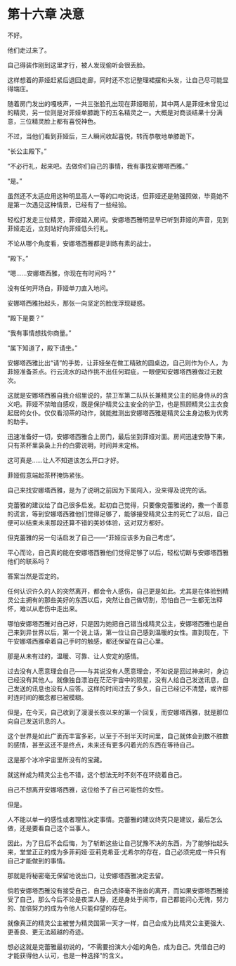 # 第十六章 决意

不好。

他们走过来了。

自己得装作刚到这里才行，被人发现偷听会很丢脸。

这样想着的菲娅赶紧后退回走廊，同时还不忘记整理裙摆和头发，让自己尽可能显得端庄。

随着房门发出的嘎吱声，一共三张脸孔出现在菲娅眼前，其中两人是菲娅未曾见过的精灵，另一位则是对菲娅单膝跪下的五名精灵之一。大概是对商谈结果十分满意，三位精灵脸上都有喜悦神色。

不过，当他们看到菲娅后，三人瞬间收起喜悦，转而恭敬地单膝跪下。

“长公主殿下。”

“不必行礼，起来吧。去做你们自己的事情，我有事找安娜塔西雅。”

“是。”

虽然还不太适应用这种明显高人一等的口吻说话，但菲娅还是勉强照做，毕竟她不是第一次遇见这种情景，已经有了一些经验。

轻松打发走三位精灵，菲娅踏入房间。安娜塔西雅明显早已听到菲娅的声音，见到菲娅走近，立刻站好向菲娅低头行礼。

不论从哪个角度看，安娜塔西雅都是训练有素的战士。

“殿下。”

“嗯……安娜塔西雅，你现在有时间吗？”

没有任何开场白，菲娅单刀直入地问。

安娜塔西雅抬起头，那张一向坚定的脸庞浮现疑惑。

“殿下是要？”

“我有事情想找你商量。”

“属下知道了，殿下请坐。”

安娜塔西雅比出“请”的手势，让菲娅坐在做工精致的圆桌边，自己则作为仆人，为菲娅准备茶点。行云流水的动作挑不出任何瑕疵，一眼便知安娜塔西雅做过无数次。

这就是安娜塔西雅自我介绍里说的，禁卫军第二队队长兼精灵公主的贴身侍从的含义吧。菲娅不禁暗自感叹，既是保护精灵公主安全的护卫，也是照顾精灵公主衣食起居的女仆。仅仅看沏茶的动作，就能推测出安娜塔西雅是精灵公主身边极为优秀的助手。

迅速准备好一切，安娜塔西雅合上房门，最后坐到菲娅对面。房间迅速安静下来，只有茶杯里袅袅上升的白雾说明，时间并未定格。

这可真是……让人不知道该怎么开口才好。

菲娅假意端起茶杯掩饰紧张。

自己来找安娜塔西雅，是为了说明之前因为下属闯入，没来得及说完的话。

克蕾雅的建议给了自己很多启发。起初自己觉得，只要像克蕾雅说的，撒一个善意的谎言，等到安娜塔西雅他们觉得足够了，能够接受精灵公主的死亡了以后，自己便可以结束未来那段还算不错的美妙体验，这对双方都好。

但克蕾雅的另一句话启发了自己——“菲娅应该多为自己考虑”。

平心而论，自己真的能在安娜塔西雅他们觉得足够了以后，轻松切断与安娜塔西雅他们的联系吗？

答案当然是否定的。

任何认识许久的人的突然离开，都会令人感伤，自己更是如此。尤其是在体验到精灵公主拥有的那些美好的东西以后，突然让自己做切割，恐怕自己一生都无法释怀，难以从悲伤中走出来。

哪怕安娜塔西雅对自己好，只是因为她把自己错当成精灵公主，安娜塔西雅也是自己来到异世界以后，第一个说上话，第一位让自己感到温暖的女性。直到现在，下午安娜塔西雅牵着自己手时的触感，都还保留在自己心里。

那是从未有过的，温暖、可靠、让人安定的感情。

过去没有人愿意理会自己——与其说没有人愿意理会，不如说是回过神来时，身边已经没有其他人。就像独自漂泊在茫茫宇宙中的陨星，没有人给自己发送讯息，自己发送的讯息也没有人应答。这样的时间过去了多久，自己已经记不清楚，或许那时连时间的概念都已被模糊。

但是，在今天，自己收到了漫漫长夜以来的第一个回复，而安娜塔西雅，就是那位向自己发送讯息的人。

这个世界是如此广袤而丰富多彩，以至于不到半天时间里，自己就体会到数不胜数的感情，甚至这还不是终点，未来还有更多闪着光的东西在等待自己。

这是那个冰冷宇宙里所没有的宝藏。

就这样成为精灵公主也不错，这个想法无时不刻不在环绕着自己。

自己不想离开安娜塔西雅，这位给予了自己可能性的女性。

但是。

人不能以单一的感性或者理性决定事情。克蕾雅的建议终究只是建议，最后怎么做，还是要看自己这个当事人。

因此，为了日后不会后悔，为了斩断这些让自己犹豫不决的东西，为了能够抬起头来，堂堂正正的成为多菲莉娅·亚莉克希亚·尤希尔的存在，自己必须完成一件只有自己才能做到的事情。

那就是将秘密毫无保留地说出口，让安娜塔西雅决定去留。

倘若安娜塔西雅没有接受自己，自己会选择毫不拖沓的离开，而如果安娜塔西雅接受了自己，那么今后不论是夜深人静，还是身处于闹市，自己都能问心无愧，努力的、加倍努力的成为令他人只能仰望的存在。

就像真正的精灵公主被誉为精灵国第一天才一样，自己会成为比精灵公主更强大、更善良、更无法超越的奇迹。

想必这就是克蕾雅最初说的，“不需要扮演大小姐的角色，成为自己。凭借自己的才能获得他人认可，也是一种选择”的含义。
